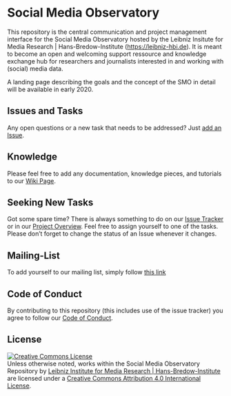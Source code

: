 # Social Media Observatory

This repository is the central communication and project management interface for the Social Media Observatory hosted by the Leibniz Insitute for Media Research | Hans-Bredow-Institute (https://leibniz-hbi.de). It is meant to become an open and welcoming support ressource and knowledge exchange hub for researchers and journalists interested in and working with (social) media data.

A landing page describing the goals and the concept of the SMO in detail will be available in early 2020.

## Issues and Tasks

Any open questions or a new task that needs to be addressed? Just [add an Issue](https://github.com/Leibniz-HBI/Social-Media-Observatory/issues).

## Knowledge

Please feel free to add any documentation, knowledge pieces, and tutorials to our [Wiki Page](https://github.com/Leibniz-HBI/Social-Media-Observatory/wiki).

## Seeking New Tasks

Got some spare time? There is always something to do on our [Issue Tracker](https://github.com/Leibniz-HBI/Social-Media-Observatory/issues) or in our [Project Overview](https://github.com/Leibniz-HBI/Social-Media-Observatory/projects/1).  Feel free to assign yourself to one of the tasks. Please don’t forget to change the status of an Issue whenever it changes. 

## Mailing-List

To add yourself to our mailing list, simply follow [this link](https://www.listserv.dfn.de/sympa/info/smo-fgz)

## Code of Conduct

By contributing to this repository (this includes use of the issue tracker) you agree to follow our [Code of Conduct](CODE_OF_CONDUCT.md).

## License


<a rel="license" href="http://creativecommons.org/licenses/by/4.0/"><img alt="Creative Commons License" style="border-width:0" src="https://i.creativecommons.org/l/by/4.0/88x31.png" /></a><br /><span xmlns:dct="http://purl.org/dc/terms/" property="dct:title">Unless otherwise noted, works within the Social Media Observatory Repository</span> by <a xmlns:cc="http://creativecommons.org/ns#" href="https://leibniz-hbi.de" property="cc:attributionName" rel="cc:attributionURL">Leibniz Institute for Media Research | Hans-Bredow-Institute</a> are licensed under a <a rel="license" href="http://creativecommons.org/licenses/by/4.0/">Creative Commons Attribution 4.0 International License</a>.

